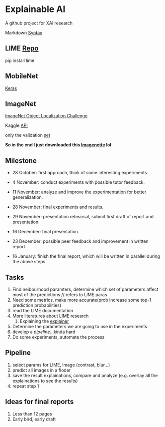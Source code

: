 # Explainable AI
A github project for XAI research

Markdown [Syntax](https://www.markdownguide.org/basic-syntax/#links)
## LIME [Repo](https://github.com/marcotcr/lime)
pip install lime

## MobileNet
[Keras](https://keras.io/api/applications/mobilenet/)

## ImageNet

[ImageNet Object Localization Challenge](https://www.kaggle.com/competitions/imagenet-object-localization-challenge/data)

Kaggle [API](https://github.com/Kaggle/kaggle-api)

only the validation [set](https://www.kaggle.com/code/fbernuy/download-validation-set) 

**So in the end I just downloaded this [Imagenette](https://s3.amazonaws.com/fast-ai-imageclas/imagenette2-320.tgz) lol**

## Milestone

- 28 October: first approach, think of some interesting experiments
- 4 November: conduct experiments with possible tutor feedback.
- 11 November: analyze and improve the experimentation for better generalization.
- 28 November: final experiments and results.

- 29 November: presentation rehearsal, submit first draft of report and presentation.
- 16 December: final presentation.
- 23 December: possible peer feedback and improvement in written report.
- 16 January: finish the final report, which will be written in parallel during the above steps.

## Tasks
1. Find neibourhood paramters, determine which set of parameters affect most of the predictions // refers to LIME paras
1. Need some metrics, make more accurate(prob increase some top-1 prediction probabilities)
1. read the LIME documentation
1. More literatures about LIME research
    1. Explaining the [explainer](http://proceedings.mlr.press/v108/garreau20a/garreau20a.pdf)
1. Determine the parameters we are going to use in the experiments
1. develop a *pipeline*...kinda hard
1. Do some experiments, automate the process

## Pipeline
1. select params for LIME, image (contrast, blur...)
1. predict all images in a floder
1. save the result explainations, compare and analyze (e.g. overlay all the explainations to see the results)
1. repeat step 1

## Ideas for final reports
1. Less than 12 pages
1. Early bird, early draft
